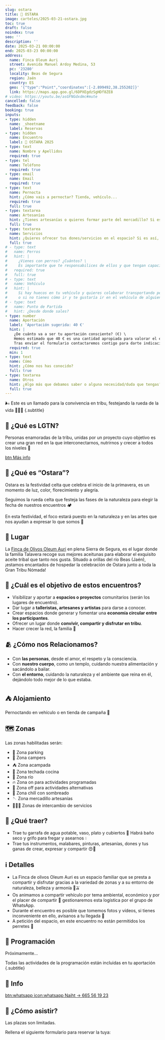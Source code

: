 ```yaml
---
slug: ostara
title: 🌈 OSTARA
image: carteles/2025-03-21-ostara.jpg
toc: true
draft: false
noindex: true
seo: ''
description: ''
date: 2025-03-21 00:00:00
end: 2025-03-23 00:00:00
address:
  name: Finca Oleum Auri
  street: Avenida Manuel Ardoy Medina, 53
  pc: '23280'
  locality: Beas de Segura
  region: Jaén
  country: ES
  geo: '{"type":"Point","coordinates":[-2.899492,38.255202]}'
  link: https://maps.app.goo.gl/6DPXEgdzSgHDf8ZE8
# video: https://youtu.be/asGFNGdxdmc#mute
cancelled: false
feedback: false
booking: true
inputs:
- type: hidden
  name: _sheetname
  label: Reservas
- type: hidden
  name: Encuentro
  label: 🌈 OSTARA 2025
- type: text
  name: Nombre y Apellidos
  required: true
- type: tel
  name: Teléfono
  required: true
- type: email
  name: Email
  required: true
- type: text
  name: Pernocta
  hint: ¿Cómo vais a pernoctar? Tienda, vehículo...
  required: true
  full: true
- type: textarea
  name: Artesanías
  hint: ¿Tienes artesanías o quieres formar parte del mercadillo? Si es así, cuéntanos cuales son
  full: true
- type: textarea
  name: Servicios
  hint: ¿Quieres ofrecer tus dones/servicios en el espacio? Si es así, cuéntanos cuales son
  full: true
# - type: text
#   name: Perros
#   hint: |
#     ¿Vienes con perros? ¿Cuántos? \
#     Es importante que te responsabilices de ellos y que tengan capacidad de convivencia con otras personas y perros.
#   required: true
#   full: true
# - type: text
#   name: Vehículo
#   hint: |
#     Si hay huecos en tu vehículo y quieres colaborar transportando personas, indícanos de cuantas plazas dispones \
#     o si no tienes cómo ir y te gustaría ir en el vehículo de alguien, indícalo
# - type: text
#   name: Punto de Partida
#   hint: ¿Desde donde sales?
- type: number
  name: Aportación
  label: 'Aportación sugerida: 40 €'
  hint: |
    ¿De cuánto va a ser tu aportación consciente? (€) \
    Hemos estimado que 40 € es una cantidad apropiada para valorar el espacio, las actividades, el trabajo del equipo y para permitir que LGTN continúe expandiendo esta hermosa red y sus encuentros. Tu contribución, sea cual sea, será valorada y apreciada. \
    Tras enviar el formulario contactaremos contigo para darte indicaciones.
  required: true
  min: 1
- type: text
  name: Cómo
  hint: ¿Cómo nos has conocido?
  full: true
- type: textarea
  name: Otros
  hint: ¿Algo más que debamos saber o alguna necesidad/duda que tengas?
  full: true
---
```


🌬️ Este es un llamado para la convivencia en tribu, festejando la rueda de la vida 🌈🌻🌸
{.subtitle}


## 👣 ¿Qué es LGTN?

Personas enamoradas de la tribu, unidas por un proyecto cuyo objetivo es crear una gran red en la que interconectarnos, nutrirnos y crecer a todos los niveles 🚀

[btn Más info](/#proyecto)


## 🌈 ¿Qué es “Ostara”?

Ostara es la festividad celta que celebra el inicio de la primavera, es un momento de luz, color, florecimiento y alegría.

Seguimos la rueda celta que festeja las fases de la naturaleza para elegir la fecha de nuestros encuentros 🏕️

En esta festividad, el foco estará puesto en la naturaleza y en las artes que nos ayudan a expresar lo que somos 🎨


## 📍 Lugar

La [Finca de Olivos Oleum Auri](https://maps.app.goo.gl/6DPXEgdzSgHDf8ZE8 "nofollow") en plena Sierra de Segura, es el lugar donde la familia Talavera recoge sus mejores aceitunas para elaborar el exquisito aceite tribal que tanto nos gusta. Situado a orillas del río Beas (Jaén), ¡estamos encantados de hospedar la celebración de Ostara junto a toda la Gran Tribu Nómada!


## 🎯 ¿Cuál es el objetivo de estos encuentros?

- Visibilizar y aportar a **espacios o proyectos** comunitarios (serán los lugares de encuentro).
- Dar lugar a **talleristas, artesanes y artistas** para darse a conocer.
- Crear espacios donde generar y fomentar una **economía circular entre los participantes**.
- Ofrecer un lugar donde **convivir, compartir y disfrutar en tribu**.
- Hacer crecer la red, la familia 🤍


## 🫂 ¿Cómo nos Relacionamos?

- Con **las personas**, desde el amor, el respeto y la consciencia.
- Con **nuestro cuerpo**, como un templo, cuidando nuestra alimentación y sacándolo a bailar.
- Con **el entorno**, cuidando la naturaleza y el ambiente que reina en él, dejándolo todo mejor de lo que estaba.


## ⛺ Alojamiento

Pernoctando en vehículo o en tienda de campaña 🩷


<!--
## 🫕 Comida

Contaremos con servicio de comida y bebida saludables preparadas con amor a precios asequibles.

También puedes traer la tuya para ti o para compartir.

Habrá menú a precio asequible. Podrás elegir entre el menú o traer tus propios alimentos.
-->


## 🗺️ Zonas

Las zonas habilitadas serán:

- 🚗 Zona parking
- 🚐 Zona campers
- ⛺ Zona acampada
- 🍴 Zona techada cocina
- 🐋 Zona río
- 🔥 Zona on para actividades programadas
- 🧩 Zona off para actividades alternativas
- 💞 Zona chill con sombreado
- 🪡 Zona mercadillo artesanías
- 💆🏽‍♀️ Zonas de intercambio de servicios


## 🎒 ¿Qué traer?

- Trae tu garrafa de agua potable, vaso, plato y cubiertos 🙏 Habrá baño seco y grifo para fregar y asearnos 💧
- Trae tus instrumentos, malabares, pinturas,  artesanías, dones y tus ganas de crear, expresar y compartir 😍🥰


## ℹ️ Detalles

- La Finca de olivos Oleum Auri es un espacio familiar que se presta a compartir y disfrutar gracias a la variedad de zonas y a su entorno de naturaleza, belleza y armonía 🌳🫒
- Os animamos a compartir vehículo por tema ambiental, económico y por el placer de compartir 🩷 gestionaremos esta logística por el grupo de WhatsApp.
- Durante el encuentro es posible que tomemos fotos y vídeos, si tienes inconveniente en ello, avísanos a tu llegada 📸
- A petición del espacio, en este encuentro no están permitidos los perretes 🐾


## 📅 Programación

Próximamente...

<!--
| Día         | Hora          | ⭐️ | Actividad                                 |
| ----------- | ------------- | -- | ----------------------------------------- |
| **Viernes** | 18:00         | 🚀 | Aterrizaje                                |
|             | 21:00         | 🫕 | Cena                                      |
|             | 22:00         | 🫶 | Espectáculo y Bienvenida                  |
|             | 23:00         | 🎸 | Concierto Eli                             |
|             | 00:00         | 🔥 | Espectáculo de fuego y música             |
| **Sábado**  | 10:00         | 🥞 | Desayuno                                  |
|             | 11:00         | 🧚🏽 | Círculo de dones                          |
|             | 12:30 - 14:00 | 🗣️ | Taller Jacas                              |
|             | 14:30         | 🫕 | Comida                                    |
|             | 16:30         | 🤡 | Taller Clown                              |
|             | 18:30         | 🪇 | Taller Musical                            |
|             | 20:30         | 🎙️ | Concierto Maat Lam Gaia                   |
|             | 21:30         | 🥙 | Cena                                      |
|             | 22:30         | 🌸 | Ritual Samhain                            |
|             | 00:00 - 02:00 | 🕺 | Danza Tribal                              |
| **Domingo** | 10:00         | 🥞 | Desayuno                                  |
|             | 11:00 - 12:30 | 🎭 | Teatro del Ser                            |
|             | 13:00         | 🫂 | Círculo de cierre                         |
|             | 14:00         | 🫕 | Comida                                    |
|             | 16:00         | 🌠 | Performance                               |
|             | 17:00         | 🌸 | Micro Abierto Poesía                      |
|             | 18:00         | 🎷 | Concierto Monty y Jam                     |
|             | 21:00         | 🥙 | Cena                                      |
| **Lunes**   |               | 👨‍🌾 | Voluntariado para la recogida del espacio |
-->

Todas las actividades de la programación están incluidas en tu aportación
{.subtitle}


## 📲 Info

[btn:whatsapp icon:whatsapp Naiht → 665 56 19 23](https://wa.me/34665561923 "nofollow")


## 📝 ¿Cómo asistir?

Las plazas son limitadas.

Rellena el siguiente formulario para reservar la tuya:
